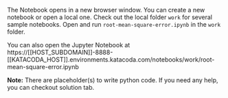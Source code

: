 The Notebook opens in a new browser window. You can create a new notebook or open a local one. Check out the local folder `work` for several sample notebooks. Open and run `root-mean-square-error.ipynb` in the `work` folder.

You can also open the Jupyter Notebook at https://[[HOST_SUBDOMAIN]]-8888-[[KATACODA_HOST]].environments.katacoda.com/notebooks/work/root-mean-square-error.ipynb

**Note:**
There are placeholder(s) to write python code. If you need any help, you can checkout solution tab.